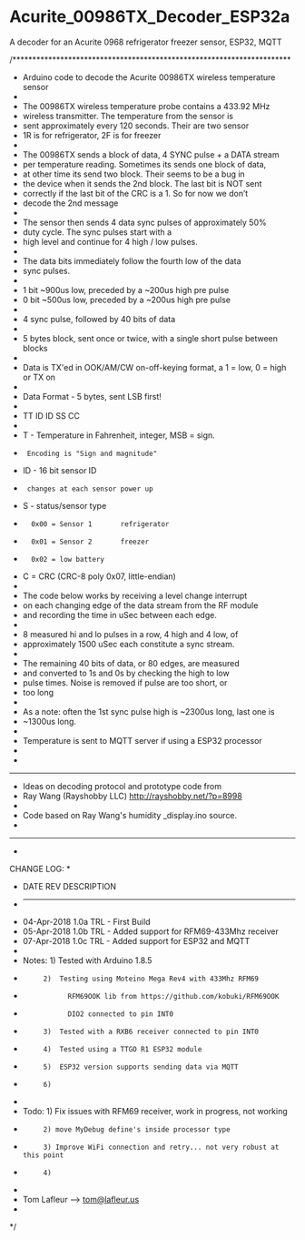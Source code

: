 # Acurite_00986TX_Decoder_ESP32a
A decoder for an Acurite 0968 refrigerator freezer sensor, ESP32, MQTT

/**********************************************************************
 * Arduino code to decode the Acurite 00986TX wireless temperature sensor
 *
 * The 00986TX wireless temperature probe contains a 433.92 MHz
 *  wireless transmitter. The temperature from the sensor is
 *  sent approximately every 120 seconds. Their are two sensor
 *  1R is for refrigerator, 2F is for freezer
 *
 * The 00986TX sends a block of data, 4 SYNC pulse + a DATA stream
 *  per temperature reading. Sometimes its sends one block of data,
 *  at other time its send two block. Their seems to be a bug in
 *  the device when it sends the 2nd block. The last bit is NOT sent
 *  correctly if the last bit of the CRC is a 1. So for now we don’t
 *  decode the 2nd message
 *
 * The sensor then sends 4 data sync pulses of approximately 50% 
 *  duty cycle. The sync pulses start with a 
 *  high level and continue for 4 high / low pulses.
 *
 * The data bits immediately follow the fourth low of the data
 *  sync pulses. 
 *
 * 1 bit ~900us low, preceded by a ~200us high pre pulse
 * 0 bit ~500us low, preceded by a ~200us high pre pulse
 *
 * 4 sync pulse, followed by 40 bits of data
 * 
 * 5 bytes block, sent once or twice, with a single short pulse between blocks
 *
 * Data is TX'ed in OOK/AM/CW on-off-keying format, a 1 = low, 0 = high or TX on
 * 
 * Data Format - 5 bytes, sent LSB first!
 *
 * TT ID ID SS CC
 *
 * T  - Temperature in Fahrenheit, integer, MSB = sign.
 *      Encoding is "Sign and magnitude"
 * ID - 16 bit sensor ID
 *      changes at each sensor power up
 * S  - status/sensor type
 *       0x00 = Sensor 1       refrigerator
 *       0x01 = Sensor 2       freezer
 *       0x02 = low battery
 * C  = CRC (CRC-8 poly 0x07, little-endian)
 * 
 * The code below works by receiving a level change interrupt 
 *  on each changing edge of the data stream from the RF module
 *  and recording the time in uSec between each edge.
 *
 * 8 measured hi and lo pulses in a row, 4 high and 4 low, of 
 *  approximately 1500 uSec each constitute a sync stream.
 *
 * The remaining 40 bits of data, or 80 edges, are measured
 *  and converted to 1s and 0s by checking the high to low
 *  pulse times. Noise is removed if pulse are too short, or 
 *  too long
 *
 * As a note: often the 1st sync pulse high is ~2300us long, last one is
 *  ~1300us long.
 *  
 *  Temperature is sent to MQTT server if using a ESP32 processor
 *  
 *  
 * *********************************************************************
 * Ideas on decoding protocol and prototype code from
 * Ray Wang (Rayshobby LLC) http://rayshobby.net/?p=8998
 *
 * Code based on Ray Wang's humidity _display.ino source.
 *
 * *********************************************************************
 * 
 CHANGE LOG:
 *
 *  DATE         REV  DESCRIPTION
 *  -----------  ---  ----------------------------------------------------------
 *  04-Apr-2018 1.0a  TRL - First Build
 *  05-Apr-2018 1.0b  TRL - Added support for RFM69-433Mhz receiver
 *  07-Apr-2018 1.0c  TRL - Added support for ESP32 and MQTT
 *
 *  Notes:  1)  Tested with Arduino 1.8.5
 *          2)  Testing using Moteino Mega Rev4 with 433Mhz RFM69 
 *                RFM69OOK lib from https://github.com/kobuki/RFM69OOK
 *                DIO2 connected to pin INT0
 *          3)  Tested with a RXB6 receiver connected to pin INT0
 *          4)  Tested using a TTGO R1 ESP32 module
 *          5)  ESP32 version supports sending data via MQTT
 *          6)
 *          
 *  Todo:   1) Fix issues with RFM69 receiver, work in progress, not working
 *          2) move MyDebug define's inside processor type
 *          3) Improve WiFi connection and retry... not very robust at this point
 *          4) 
 * 
 * Tom Lafleur --> tom@lafleur.us
 * 
 */
